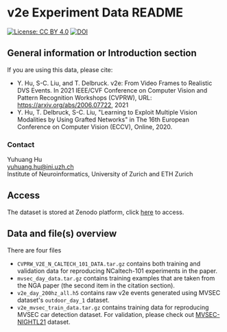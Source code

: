 # v2e Experiment Data README
[![License: CC BY 4.0](https://licensebuttons.net/l/by/4.0/80x15.png)](https://creativecommons.org/licenses/by/4.0/)
[![DOI](https://zenodo.org/badge/DOI/10.5281/zenodo.5113439.svg)](https://doi.org/10.5281/zenodo.5113439)


## General information or Introduction section

If you are using this data, please cite:

+ Y. Hu, S-C. Liu, and T. Delbruck. v2e: From Video Frames to Realistic DVS Events. In 2021 IEEE/CVF Conference on Computer Vision and Pattern Recognition Workshops (CVPRW), URL: https://arxiv.org/abs/2006.07722, 2021
+ Y. Hu, T. Delbruck, S-C. Liu, "Learning to Exploit Multiple Vision Modalities by Using Grafted Networks" in The 16th European Conference on Computer Vision (ECCV), Online, 2020.

### Contact

Yuhuang Hu  
yuhuang.hu@ini.uzh.ch  
Institute of Neuroinformatics, University of Zurich and ETH Zurich

## Access

The dataset is stored at Zenodo platform, click [here](https://zenodo.org/record/5113439#.YPbOoXUzbmE) to access.

## Data and file(s) overview

There are four files

+ `CVPRW_V2E_N_CALTECH_101_DATA.tar.gz` contains both training and validation data for reproducing NCaltech-101 experiments in the paper.
+ `mvsec_day_data.tar.gz` contains training examples that are taken from the NGA paper (the second item in the citation section).
+ `v2e_day_200hz_all.h5` contains raw v2e events generated using MVSEC dataset's `outdoor_day_1` dataset.
+ `v2e_mvsec_train_data.tar.gz` contains training data for reproducing MVSEC car detection dataset. For validation, please check out [MVSEC-NIGHTL21](https://github.com/SensorsINI/MVSEC-NIGHTL21) dataset.
